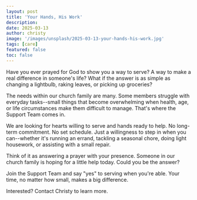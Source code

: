 ```yaml
---
layout: post
title: 'Your Hands, His Work'
description:
date: 2025-03-13
author: christy
image: '/images/unsplash/2025-03-13-your-hands-his-work.jpg'
tags: [care]
featured: false
toc: false
---
```


Have you ever prayed for God to show you a way to serve? A way to make a real difference in someone's life? What if the answer is as simple as changing a lightbulb, raking leaves, or picking up groceries?

The needs within our church family are many. Some members struggle with everyday tasks--small things that become overwhelming when health, age, or life circumstances make them difficult to manage. That's where the Support Team comes in.

We are looking for hearts willing to serve and hands ready to help. No long-term commitment. No set schedule. Just a willingness to step in when you can--whether it's running an errand, tackling a seasonal chore, doing light housework, or assisting with a small repair.

Think of it as answering a prayer with your presence. Someone in our church family is hoping for a little help today. Could you be the answer?

Join the Support Team and say "yes" to serving when you're able. Your time, no matter how small, makes a big difference.

Interested? Contact Christy to learn more.